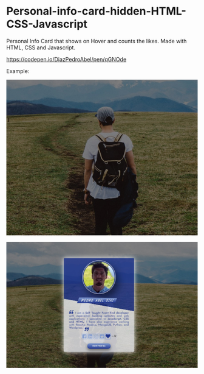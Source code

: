 # Personal-info-card-hidden-HTML-CSS-Javascript
Personal Info Card that shows on Hover and counts the likes. Made with HTML, CSS and Javascript.

https://codepen.io/DiazPedroAbel/pen/qGNOde

Example:

![Alt text](https://raw.githubusercontent.com/coderHook/Personal-info-card-hidden-HTML-CSS-Javascript/master/example/card0.jpg)

![Alt text](example/card1.jpg?raw=true "Title")
